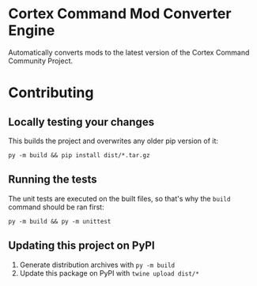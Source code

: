 # Cortex Command Mod Converter Engine

Automatically converts mods to the latest version of the Cortex Command Community Project.

# Contributing

## Locally testing your changes

This builds the project and overwrites any older pip version of it:

`py -m build && pip install dist/*.tar.gz`

## Running the tests

The unit tests are executed on the built files, so that's why the `build` command should be ran first:

`py -m build && py -m unittest`

## Updating this project on PyPI

1. Generate distribution archives with `py -m build`
2. Update this package on PyPI with `twine upload dist/*`
